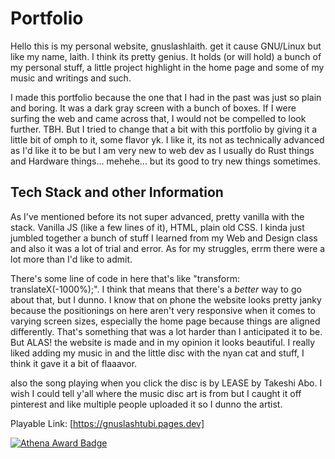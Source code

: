 # Portfolio

Hello this is my personal website, gnuslashlaith. get it cause GNU/Linux but like my name, laith. I think its pretty genius. It holds (or will hold) a bunch of my personal stuff, a little project highlight in the home page
and some of my music and writings and such. 

I made this portfolio because the one that I had in the past was just so plain and boring. It was a dark gray screen with a bunch of boxes. If I were surfing the web and came across that, I would not be compelled to look further.
TBH. But I tried to change that a bit with this portfolio by giving it a little bit of omph to it, some flavor yk. I like it, its not as technically advanced as I'd like it to be but I am very new to web dev as I usually do 
Rust things and Hardware things... mehehe... but its good to try new things sometimes.

## Tech Stack and other Information

As I've mentioned before its not super advanced, pretty vanilla with the stack. Vanilla JS (like a few lines of it), HTML, plain old CSS. I kinda just jumbled together a bunch of stuff I learned from my Web and Design class
and also it was a lot of trial and error. As for my struggles, errm there were a lot more than I'd like to admit. 

There's some line of code in here that's like "transform: translateX(-1000%);". I think that means that there's a *better* way to go about that, but I dunno. I know that on phone the website looks pretty janky because the positionings
on here aren't very responsive when it comes to varying screen sizes, especially the home page because things are aligned differently. That's something that was a lot harder than I anticipated it to be. But ALAS! the website is made and 
in my opinion it looks beautiful. I really liked adding my music in and the little disc with the nyan cat and stuff, I think it gave it a bit of flaaavor. 


also the song playing when you click the disc is by LEASE by Takeshi Abo. I wish I could tell y'all where the music disc art is from but I caught it off pinterest and like multiple people uploaded it so I dunno the artist. 


Playable Link: [https://gnuslashtubi.pages.dev]



[![Athena Award Badge](https://img.shields.io/endpoint?url=https%3A%2F%2Faward.athena.hackclub.com%2Fapi%2Fbadge)](https://award.athena.hackclub.com?utm_source=readme)
